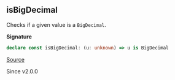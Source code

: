## isBigDecimal

Checks if a given value is a `BigDecimal`.

**Signature**

```ts
declare const isBigDecimal: (u: unknown) => u is BigDecimal
```

[Source](https://github.com/Effect-TS/effect/tree/main/packages/effect/src/BigDecimal.ts#L92)

Since v2.0.0